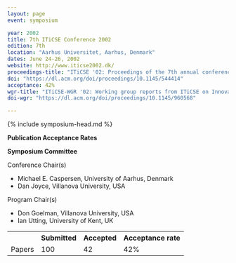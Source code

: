 ```yaml
---
layout: page
event: symposium

year: 2002
title: 7th ITiCSE Conference 2002
edition: 7th
location: "Aarhus Universitet, Aarhus, Denmark"
dates: June 24-26, 2002
website: http://www.iticse2002.dk/
proceedings-title: "ITiCSE '02: Proceedings of the 7th annual conference on Innovation and technology in computer science education"  
doi: "https://dl.acm.org/doi/proceedings/10.1145/544414"
acceptance: 42%
wgr-title: "ITiCSE-WGR '02: Working group reports from ITiCSE on Innovation and technology in computer science education"
doi-wgr: "https://dl.acm.org/doi/proceedings/10.1145/960568"

---
```


{% include symposium-head.md %}

**Publication Acceptance Rates**

 <table class="table table-hover table-sm"><tbody><tr><th> </th>
<th>Submitted</th>
<th>Accepted</th>
<th>Acceptance rate</th>
</tr><tr><td>Papers</td>
<td>100</td>
<td>42</td>
<td>42%</td>

**Symposium Committee**

Conference Chair(s)

-   Michael E. Caspersen, University of Aarhus, Denmark
-   Dan Joyce, Villanova University, USA

Program Chair(s)

-   Don Goelman, Villanova University, USA
-   Ian Utting, University of Kent, UK
